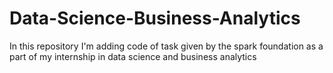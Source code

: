 # Data-Science-Business-Analytics
In this repository I'm adding code of task given by the spark foundation as a part of my internship in data science and business analytics 
